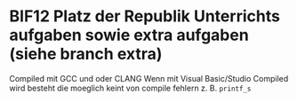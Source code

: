 # BIF12 Platz der Republik Unterrichts aufgaben sowie extra aufgaben (siehe branch extra)

Compiled mit GCC und oder CLANG
Wenn mit Visual Basic/Studio Compiled wird besteht die moeglich keint von compile fehlern
z. B. ` printf_s `

